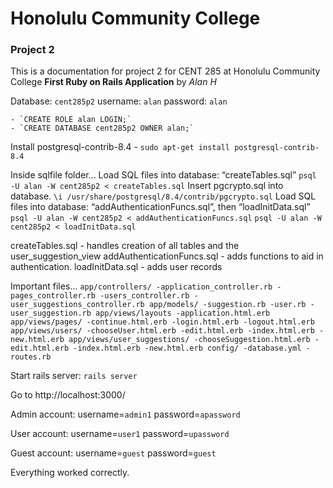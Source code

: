 # Honolulu Community College 
### Project 2 
This is a documentation for project 2 for CENT 285 at Honolulu
Community College 
__First Ruby on Rails Application__ by _Alan H_

Database: `cent285p2`
username: `alan`
password: `alan`

    - `CREATE ROLE alan LOGIN;`
    - `CREATE DATABASE cent285p2 OWNER alan;`

Install postgresql-contrib-8.4
    - `sudo apt-get install postgresql-contrib-8.4`

Inside sqlfile folder...
Load SQL files into database: “createTables.sql”
`psql -U alan -W cent285p2 < createTables.sql`
Insert pgcrypto.sql into database.
`\i /usr/share/postgresql/8.4/contrib/pgcrypto.sql`
Load SQL files into database: “addAuthenticationFuncs.sql”, then “loadInitData.sql”
`psql -U alan -W cent285p2 < addAuthenticationFuncs.sql`
`psql -U alan -W cent285p2 < loadInitData.sql`

createTables.sql - handles creation of all tables and the user_suggestion_view
addAuthenticationFuncs.sql - adds functions to aid in authentication.
loadInitData.sql - adds user records

Important files...
`app/controllers/
	-application_controller.rb
	-pages_controller.rb
	-users_controller.rb
	-user_suggestions_controller.rb
app/models/
	-suggestion.rb
	-user.rb
	-user_suggestion.rb
app/views/layouts
	-application.html.erb
app/views/pages/
	-continue.html.erb
	-login.html.erb
	-logout.html.erb
app/views/users/
	-chooseUser.html.erb
	-edit.html.erb
	-index.html.erb
	-new.html.erb
app/views/user_suggestions/
	-chooseSuggestion.html.erb
	-edit.html.erb
	-index.html.erb
	-new.html.erb
config/
	-database.yml
	-routes.rb`

Start rails server:
`rails server`

Go to http://localhost:3000/

Admin account:
username=`admin1`
password=`apassword`

User account:
username=`user1`
password=`upassword`

Guest account:
username=`guest`
password=`guest`

Everything worked correctly.
